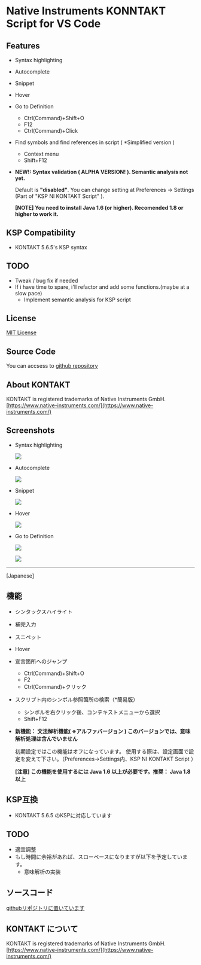 # Native Instruments KONNTAKT Script for VS Code

## Features

* Syntax highlighting
* Autocomplete
* Snippet
* Hover
* Go to Definition
    - Ctrl(Command)+Shift+O
    - F12
    - Ctrl(Command)+Click
* Find symbols and find references in script ( *Simplified version )
    - Context menu
    - Shift+F12
* **NEW!: Syntax validation ( ALPHA VERSION! ). Semantic analysis not yet.**

    Default is **"disabled"**.
    You can change setting at Preferences -> Settings (Part of "KSP NI KONTAKT Script" ).
    
    **[NOTE] You need to install Java 1.6 (or higher). Recomended 1.8 or higher to work it.**

## KSP Compatibility

- KONTAKT 5.6.5's KSP syntax

## TODO

* Tweak / bug fix if needed
* If i have time to spare, i'll refactor and add some functions.(maybe at a slow pace)
    * Implement semantic analysis for KSP script

## License

[MIT License](https://github.com/r-koubou/vscode-syntax-for-ksp/blob/master/LICENSE)

## Source Code

You can accsess to [github repository](https://github.com/r-koubou/vscode-syntax-for-ksp)

## About KONTAKT

KONTAKT is registered trademarks of Native Instruments GmbH.
[https://www.native-instruments.com/](https://www.native-instruments.com/)

## Screenshots

* Syntax highlighting

    ![](https://github.com/r-koubou/vscode-syntax-for-ksp/raw/master/images/readme/syntaxhilghting.png)

* Autocomplete

    ![](https://github.com/r-koubou/vscode-syntax-for-ksp/raw/master/images/readme/completion.gif)

* Snippet

    ![](https://github.com/r-koubou/vscode-syntax-for-ksp/raw/master/images/readme/snippet.gif)

* Hover

    ![](https://github.com/r-koubou/vscode-syntax-for-ksp/raw/master/images/readme/hover.png)

* Go to Definition

    ![](https://github.com/r-koubou/vscode-syntax-for-ksp/raw/master/images/readme/goto1.png)

    ![](https://github.com/r-koubou/vscode-syntax-for-ksp/raw/master/images/readme/goto2.png)

----

[Japanese]

## 機能

* シンタックスハイライト
* 補完入力
* スニペット
* Hover
* 宣言箇所へのジャンプ
    - Ctrl(Command)+Shift+O
    - F2
    - Ctrl(Command)+クリック
* スクリプト内のシンボル参照箇所の検索（*簡易版）
    - シンボルを右クリック後、コンテキストメニューから選択
    - Shift+F12
* **新機能： 文法解析機能( ※アルファバージョン ) このバージョンでは、意味解析処理は含んでいません**

    初期設定ではこの機能はオフになっています。
    使用する際は、設定画面で設定を変えて下さい。（Preferences->Settings内、KSP NI KONTAKT Script ） 
    
    **[注意] この機能を使用するには Java 1.6 以上が必要です。推奨： Java 1.8 以上**

## KSP互換

- KONTAKT 5.6.5 のKSPに対応しています

## TODO

* 適宜調整
* もし時間に余裕があれば、スローペースになりますが以下を予定しています。
    * 意味解析の実装

## ソースコード

[githubリポジトリに置いています](https://github.com/r-koubou/vscode-syntax-for-ksp)

## KONTAKT について

KONTAKT is registered trademarks of Native Instruments GmbH.
[https://www.native-instruments.com/](https://www.native-instruments.com/)
